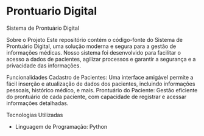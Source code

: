 # Prontuario Digital
Sistema de Prontuário Digital

Sobre o Projeto
Este repositório contém o código-fonte do Sistema de Prontuário Digital, uma solução moderna e segura para a gestão de informações médicas. Nosso sistema foi desenvolvido para facilitar o acesso a dados de pacientes, agilizar processos e garantir a segurança e a privacidade das informações.

Funcionalidades
Cadastro de Pacientes: Uma interface amigável permite a fácil inserção e atualização de dados dos pacientes, incluindo informações pessoais, histórico médico, e mais.
Prontuário do Paciente: Gestão eficiente do prontuário de cada paciente, com capacidade de registrar e acessar informações detalhadas.

Tecnologias Utilizadas
- Linguagem de Programação: Python
